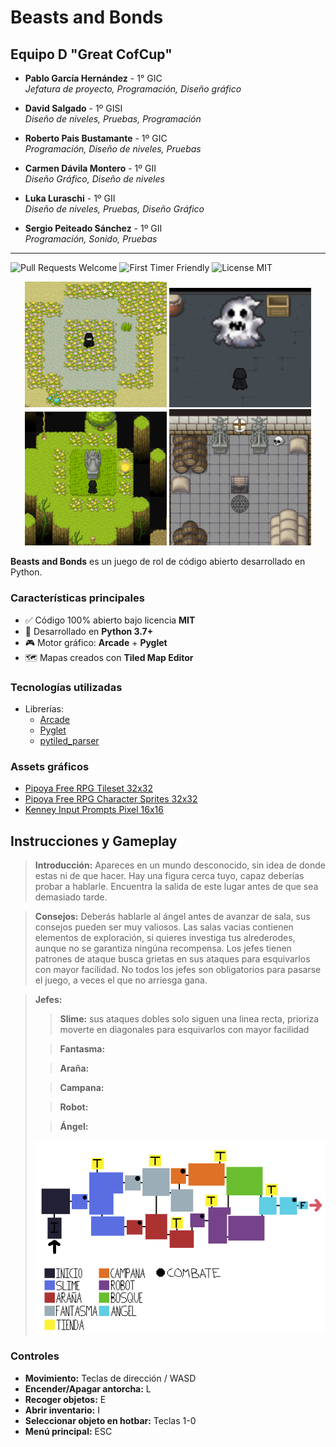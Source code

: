 # Beasts and Bonds

## Equipo D "Great CofCup"

- **Pablo García Hernández** - 1° GIC  
  _Jefatura de proyecto, Programación, Diseño gráfico_
  
- **David Salgado** - 1º GISI  
  _Diseño de niveles, Pruebas, Programación_
  
- **Roberto Pais Bustamante** - 1º GIC  
  _Programación, Diseño de niveles, Pruebas_
  
- **Carmen Dávila Montero** - 1º GII  
  _Diseño Gráfico, Diseño de niveles_
  
- **Luka Luraschi** - 1º GII  
  _Diseño de niveles, Pruebas, Diseño Gráfico_
  
- **Sergio Peiteado Sánchez** - 1º GII  
  _Programación, Sonido, Pruebas_

---

![Pull Requests Welcome](https://img.shields.io/badge/PRs-welcome-success)
![First Timer Friendly](https://img.shields.io/badge/First%20Timer-friendly-informational)
![License MIT](https://img.shields.io/badge/license-MIT-success)

<p align="center">
  <img src="/screenshot3.png" width="45%" />
  <img src="/screenshot.png" width="45%" /> 
  <br />
  <img src="/screenshot1.png" width="45%" />
  <img src="/screenshot2.png" width="45%" />
</p>

**Beasts and Bonds** es un juego de rol de código abierto desarrollado en Python.

### Características principales
- ✅ Código 100% abierto bajo licencia **MIT**
- 🐍 Desarrollado en **Python 3.7+**
- 🎮 Motor gráfico: **Arcade** + **Pyglet**
- 🗺️ Mapas creados con **Tiled Map Editor**

### Tecnologías utilizadas
- Librerías:
  - [Arcade](https://github.com/pythonarcade/arcade)
  - [Pyglet](https://github.com/pyglet/pyglet)
  - [pytiled_parser](https://github.com/pythonarcade/pytiled_parser)
  
### Assets gráficos
- [Pipoya Free RPG Tileset 32x32](https://pipoya.itch.io/pipoya-rpg-tileset-32x32)
- [Pipoya Free RPG Character Sprites 32x32](https://pipoya.itch.io/pipoya-free-rpg-character-sprites-32x32)
- [Kenney Input Prompts Pixel 16x16](https://kenney.nl/assets/input-prompts-pixel-16)

## Instrucciones y Gameplay

> **Introducción:** Apareces en un mundo desconocido, sin idea de 
> donde estas ni de que hacer. Hay una figura cerca tuyo, capaz 
> deberías probar a hablarle. Encuentra la salida de este lugar 
> antes de que sea demasiado tarde.

> **Consejos:** Deberás hablarle al ángel antes de avanzar de sala, 
> sus consejos pueden ser muy valiosos. Las salas vacias contienen 
> elementos de exploración, si quieres investiga tus alrederodes, 
> aunque no se garantiza ningúna recompensa. Los jefes tienen patrones
> de ataque busca grietas en sus ataques para esquivarlos con mayor 
> facilidad. No todos los jefes son obligatorios para pasarse el juego,
> a veces el que no arriesga gana.

> **Jefes:**
>> **Slime:** sus ataques dobles solo siguen una linea recta, prioriza 
> moverte en diagonales para esquivarlos con mayor facilidad
> 
>>  **Fantasma:**
> 
>>  **Araña:**
> 
>>  **Campana:**
> 
>>  **Robot:**
> 
>>  **Ángel:**
> 
> ![Mapa.png](mapa.png)

### Controles
- **Movimiento:** Teclas de dirección / WASD
- **Encender/Apagar antorcha:** L
- **Recoger objetos:** E
- **Abrir inventario:** I
- **Seleccionar objeto en hotbar:** Teclas 1-0
- **Menú principal:** ESC